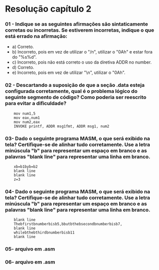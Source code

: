 # Resolução capítulo 2

### 01 - Indique se as seguintes afirmações são sintaticamente corretas ou incorretas. Se estiverem incorretas, indique o que está errado na afirmação:

- a) Correto.
- b) Incorreto, pois em vez de utilizar o "/n", utilizar o "0Ah" e estar fora do "%s%d".
- c) Incorreto, pois não está correto o uso da diretiva ADDR no number.
- d) Correto.
- e) Incorreto, pois em vez de utilizar "\n", utilizar o "0Ah".

### 02 - Descartando a suposição de que a seção .data esteja configurada corretamente, qual é o problema lógico do seguinte segmento de código? Como poderia ser reescrito para evitar a dificuldade?
```assembly
    mov num1,5
    mov eax,num1
    mov num2,eax
    INVOKE printf, ADDR msg1fmt, ADDR msg1, num2
```
### 03- Dado o seguinte programa MASM, o que será exibido na tela? Certifique-se de alinhar tudo corretamente. Use a letra minúscula "b" para representar um espaço em branco e as palavras "blank line" para representar uma linha em branco.
``` 
    xb=b1byb=b2
    blank line
    blank line
    z=3
```

### 04- Dado o seguinte programa MASM, o que será exibido na tela? Certifique-se de alinhar tudo corretamente. Use a letra minúscula "b" para representar um espaço em branco e as palavras "blank line" para representar uma linha em branco.
```
    blank line
    Thebfirstbnumberbisb5,bbutbthebsecondbnumberbisb7,
    blank line
    whilebthebthirdbnumberbisb11
    blank line
```

### 05- arquivo em .asm

### 06- arquivo em .asm

###